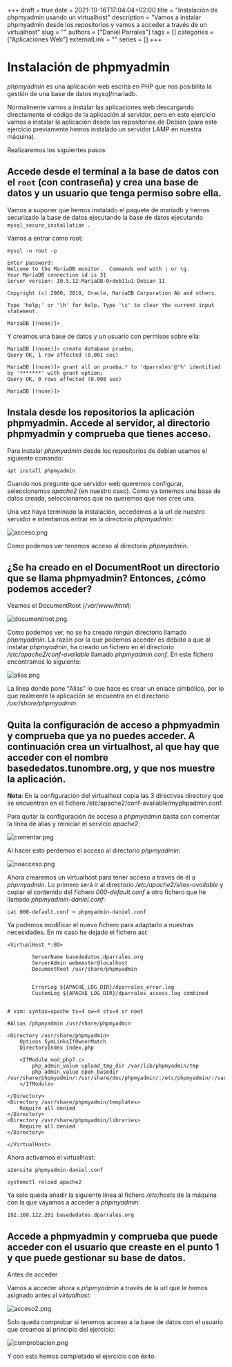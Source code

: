 +++ 
draft = true
date = 2021-10-16T17:04:04+02:00
title = "Instalación de phpmyadmin usando un virtualhost"
description = "Vamos a instalar phpmyadmin desde los repositorios y vamos a acceder a través de un virtualhost"
slug = ""
authors = ["Daniel Parrales"]
tags = []
categories = ["Aplicaciones Web"]
externalLink = ""
series = []
+++

# Instalación de phpmyadmin

*phpmyadmin* es una aplicación web escrita en PHP que nos posibilita la gestión de una base de datos mysql/mariadb.

Normalmente vamos a instalar las aplicaciones web descargando directamente el código de la aplicación al servidor, pero en este ejercicio vamos a instalar la aplicación desde los repositorios de Debian (para este ejercicio previamente hemos instalado un servidor LAMP en nuestra máquina).

Realizaremos los siguientes pasos:

## Accede desde el terminal a la base de datos con el `root` (con contraseña) y crea una base de datos y un usuario que tenga permiso sobre ella.

Vamos a suponer que hemos instalado el paquete de mariadb y hemos securizado la base de datos ejecutando la base de datos ejecutando `mysql_secure_installation `.

Vamos a entrar como root:

```
mysql -u root -p

Enter password: 
Welcome to the MariaDB monitor.  Commands end with ; or \g.
Your MariaDB connection id is 31
Server version: 10.5.12-MariaDB-0+deb11u1 Debian 11

Copyright (c) 2000, 2018, Oracle, MariaDB Corporation Ab and others.

Type 'help;' or '\h' for help. Type '\c' to clear the current input statement.

MariaDB [(none)]>
```

Y creamos una base de datos y un usuario con permisos sobre ella:

```
MariaDB [(none)]> create database prueba;
Query OK, 1 row affected (0.001 sec)

MariaDB [(none)]> grant all on prueba.* to 'dparrales'@'%' identified by '*******' with grant option;
Query OK, 0 rows affected (0.008 sec)

MariaDB [(none)]>
```


## Instala desde los repositorios la aplicación phpmyadmin. Accede al servidor, al directorio phpmyadmin y comprueba que tienes acceso.

Para instalar *phpmyadmin* desde los repositorios de debian usamos el siguiente comando:

`
apt install phpmyadmin
`

Cuando nos pregunte que servidor web queremos configurar, seleccionamos *apache2* (en nuestro caso). Como ya tenemos una base de datos creada, seleccionamos que no queremos que nos cree una.

Una vez haya terminado la instalación, accedemos a la url de nuestro servidor e intentamos entrar en la directorio *phpmyadmin*:


![acceso.png](/images/phpmyadmin/acceso.png)

Como podemos ver tenemos acceso al directorio *phpmyadmin*.


## ¿Se ha creado en el DocumentRoot un directorio que se llama phpmyadmin? Entonces, ¿cómo podemos acceder?

Veamos el DocumentRoot (*/var/www/html*):


![documentroot.png](/images/phpmyadmin/documentroot.png)


Como podemos ver, no se ha creado ningún directorio llamado *phpmyadmin*. La razón por la que podemos acceder es debido a que al instalar *phpmyadmin*, ha creado un fichero en el directorio */etc/apache2/conf-available* llamado *phpmyadmin.conf*. En este fichero encontramos lo siguiente:

![alias.png](/images/phpmyadmin/alias.png)

La línea donde pone "Alias" lo que hace es crear un enlace simbólico, por lo que realmente la aplicación se encuentra en el directorio */usr/share/phpmyadmin*.


## Quita la configuración de acceso a phpmyadmin y comprueba que ya no puedes acceder. A continuación crea un virtualhost, al que hay que acceder con el nombre basededatos.tunombre.org, y que nos muestre la aplicación.

**Nota**: En la configuración del virtualhost copia las 3 directivas directory que se encuentran en el fichero /etc/apache2/conf-available/myphpadmin.conf.


Para quitar la configuración de acceso a *phpmyadmin* basta con comentar la línea de alias y reiniciar el servicio *apache2*:

![comentar.png](/images/phpmyadmin/comentar.png)


Al hacer esto perdemos el acceso al directorio *phpmyadmin*:


![noacceso.png](/images/phpmyadmin/noacceso.png)


Ahora crearemos un virtualhost para tener acceso a través de él a *phpmyadmin*. Lo primero será ir al directorio */etc/apache2/sites-available* y copiar el contenido del fichero *000-default.conf* a otro fichero que he llamado *phpmyadmin-daniel.conf*:

`
cat 000-default.conf > phpmyadmin-daniel.conf
`

Ya podemos modificar el nuevo fichero para adaptarlo a nuestras necesidades. En mi caso he dejado el fichero así:

```
<VirtualHost *:80>

        ServerName basededatos.dparrales.org
        ServerAdmin webmaster@localhost
        DocumentRoot /usr/share/phpmyadmin


        ErrorLog ${APACHE_LOG_DIR}/dparrales_error.log
        CustomLog ${APACHE_LOG_DIR}/dparrales_access.log combined


# vim: syntax=apache ts=4 sw=4 sts=4 sr noet

#Alias /phpmyadmin /usr/share/phpmyadmin

<Directory /usr/share/phpmyadmin>
    Options SymLinksIfOwnerMatch
    DirectoryIndex index.php

    <IfModule mod_php7.c>
        php_admin_value upload_tmp_dir /var/lib/phpmyadmin/tmp
        php_admin_value open_basedir /usr/share/phpmyadmin/:/usr/share/doc/phpmyadmin/:/etc/phpmyadmin/:/var/lib/phpmyadmin/:/usr/share/php/:/usr/share/javascript/
    </IfModule>

</Directory>
<Directory /usr/share/phpmyadmin/templates>
    Require all denied
</Directory>
<Directory /usr/share/phpmyadmin/libraries>
    Require all denied
</Directory>

</VirtualHost>
```


Ahora activamos el virtualhost:

```
a2ensite phpmyadmin-daniel.conf 

systemctl reload apache2
```

Ya solo queda añadir la siguiente línea al fichero */etc/hosts* de la máquina con la que vayamos a acceder a *phpmyadmin*:


`
192.168.122.201 basededatos.dparrales.org
`


## Accede a phpmyadmin y comprueba que puede acceder con el usuario que creaste en el punto 1 y que puede gestionar su base de datos.

Antes de acceder


Vamos a acceder ahora a *phpmyadmin* a través de la url que le hemos asignado antes al *virtualhost*:


![acceso2.png](/images/phpmyadmin/acceso2.png)


Solo queda comprobar si tenemos acceso a la base de datos con el usuario que creamos al principio del ejercicio:


![comprobacion.png](/images/phpmyadmin/comprobacion.png)


Y con esto hemos completado el ejercicio con éxito.
